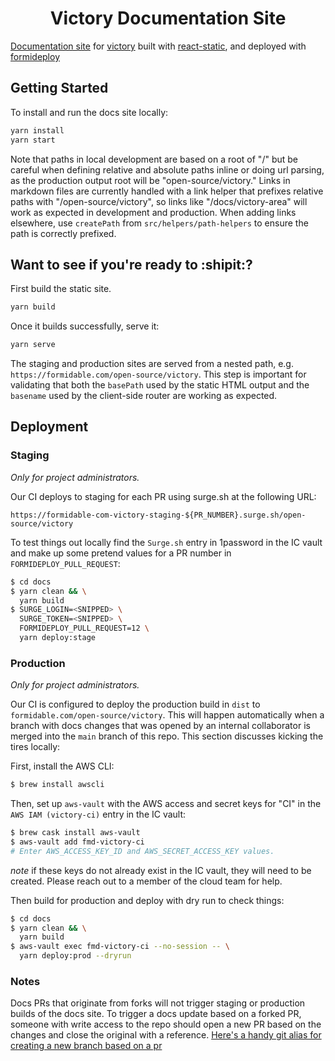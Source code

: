 <h1 align="center">Victory Documentation Site</h1>

[Documentation site](https://formidable.com/open-source/victory/) for [victory](https://github.com/tiennguyen-ftu-k52/victory) built with [react-static](https://github.com/nozzle/react-static), and deployed with [formideploy](https://github.com/FormidableLabs/formideploy)


## Getting Started

To install and run the docs site locally:

```bash
yarn install
yarn start
```

Note that paths in local development are based on a root of "/" but be careful when defining relative and absolute paths inline or doing url parsing, as the production output root will be "open-source/victory." Links in markdown files are currently handled with a link helper that prefixes relative paths with "/open-source/victory", so links like "/docs/victory-area" will work as expected in development and production. When adding links elsewhere, use `createPath` from `src/helpers/path-helpers` to ensure the path is correctly prefixed.

## Want to see if you're ready to :shipit:?

First build the static site.
```bash
yarn build
```
Once it builds successfully, serve it:

```bash
yarn serve
```
The staging and production sites are served from a nested path, e.g. `https://formidable.com/open-source/victory`. This step is important for validating that both the `basePath` used by the static HTML output and the `basename` used by the client-side router are working as expected.

## Deployment

### Staging

_Only for project administrators._

Our CI deploys to staging for each PR using surge.sh at the following URL:

`https://formidable-com-victory-staging-${PR_NUMBER}.surge.sh/open-source/victory`

To test things out locally find the `Surge.sh` entry in 1password in the IC vault and make up some pretend values for a PR number in `FORMIDEPLOY_PULL_REQUEST`:

```sh
$ cd docs
$ yarn clean && \
  yarn build
$ SURGE_LOGIN=<SNIPPED> \
  SURGE_TOKEN=<SNIPPED> \
  FORMIDEPLOY_PULL_REQUEST=12 \
  yarn deploy:stage
```

### Production

_Only for project administrators._

Our CI is configured to deploy the production build in `dist` to `formidable.com/open-source/victory`. This will happen automatically when a branch with docs changes that was opened by an internal collaborator is merged into the `main` branch of this repo. This section discusses kicking the tires locally:

First, install the AWS CLI:

```sh
$ brew install awscli
```

Then, set up `aws-vault` with the AWS access and secret keys for "CI" in the `AWS IAM (victory-ci)` entry in the IC vault:

```sh
$ brew cask install aws-vault
$ aws-vault add fmd-victory-ci
# Enter AWS_ACCESS_KEY_ID and AWS_SECRET_ACCESS_KEY values.
```

_note_ if these keys do not already exist in the IC vault, they will need to be created. Please reach out to a member of the cloud team for help.

Then build for production and deploy with dry run to check things:

```sh
$ cd docs
$ yarn clean && \
  yarn build
$ aws-vault exec fmd-victory-ci --no-session -- \
  yarn deploy:prod --dryrun
```

### Notes

Docs PRs that originate from forks will not trigger staging or production builds of the docs site. To trigger a docs update based on a forked PR, someone with write access to the repo should open a new PR based on the changes and close the original with a reference. [Here's a handy git alias for creating a new branch based on a pr](https://gist.github.com/gvaughn/f3c7897a51e52138eac1)
